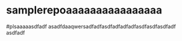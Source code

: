 # samplerepoaaaaaaaaaaaaaaaa
#plsaaaaasdfadf
asadfdaaqwersadfadfasdfadfadfadfasdfasdfasdfadf
asdfadf

